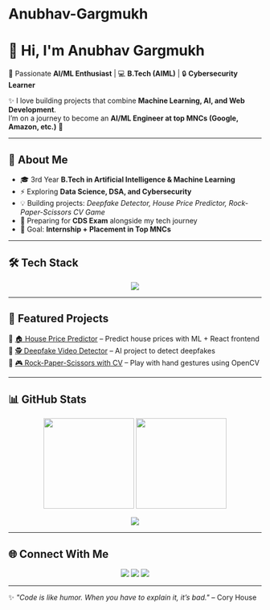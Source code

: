 # Anubhav-Gargmukh
# 👋 Hi, I'm Anubhav Gargmukh  

🚀 Passionate **AI/ML Enthusiast** | 💻 **B.Tech (AIML)** | 🔒 **Cybersecurity Learner**  

✨ I love building projects that combine **Machine Learning, AI, and Web Development**.  
I’m on a journey to become an **AI/ML Engineer at top MNCs (Google, Amazon, etc.)** 🚀  

---

## 🌟 About Me
- 🎓 3rd Year **B.Tech in Artificial Intelligence & Machine Learning**  
- ⚡ Exploring **Data Science, DSA, and Cybersecurity**  
- 💡 Building projects: *Deepfake Detector, House Price Predictor, Rock-Paper-Scissors CV Game*  
- 📖 Preparing for **CDS Exam** alongside my tech journey  
- 🎯 Goal: **Internship + Placement in Top MNCs**

---

## 🛠️ Tech Stack
<p align="center">
  <img src="https://skillicons.dev/icons?i=python,java,react,tensorflow,pytorch,sklearn,git,github,mysql,html,css,js,tailwind" />
</p>

---

## 📌 Featured Projects
🔹 [🏠 House Price Predictor](#) – Predict house prices with ML + React frontend  
🔹 [🕵 Deepfake Video Detector](#) – AI project to detect deepfakes  
🔹 [🎮 Rock-Paper-Scissors with CV](#) – Play with hand gestures using OpenCV  

---

## 📊 GitHub Stats
<p align="center">
  <img src="https://github-readme-stats.vercel.app/api?username=Anubhav-Gargmukh&show_icons=true&theme=tokyonight" height="180"/>
  <img src="https://github-readme-stats.vercel.app/api/top-langs/?username=Anubhav-Gargmukh&layout=compact&theme=tokyonight" height="180"/>
</p>

<p align="center">
  <img src="https://github-readme-streak-stats.herokuapp.com/?user=Anubhav-Gargmukh&theme=tokyonight" />
</p>

---

## 🌐 Connect With Me
<p align="center">
  <a href="https://linkedin.com/in/your-linkedin"><img src="https://img.shields.io/badge/-LinkedIn-blue?style=for-the-badge&logo=linkedin" /></a>
  <a href="mailto:your-email@gmail.com"><img src="https://img.shields.io/badge/-Gmail-red?style=for-the-badge&logo=gmail&logoColor=white" /></a>
  <a href="https://github.com/Anubhav-Gargmukh"><img src="https://img.shields.io/badge/-GitHub-black?style=for-the-badge&logo=github" /></a>
</p>

---

✨ *"Code is like humor. When you have to explain it, it’s bad."* – Cory House  
